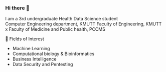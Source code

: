 ### Hi there 👋

I am a 3rd undergraduate Health Data Science student<br>
Computer Engineering department, KMUTT
Faculty of Engineering, KMUTT x Faculty of Medicine and Public health, PCCMS

👀 Fields of Interest
- Machine Learning
- Computational biology & Bioinformatics
- Business Intelligence 
- Data Security and Pentesting
